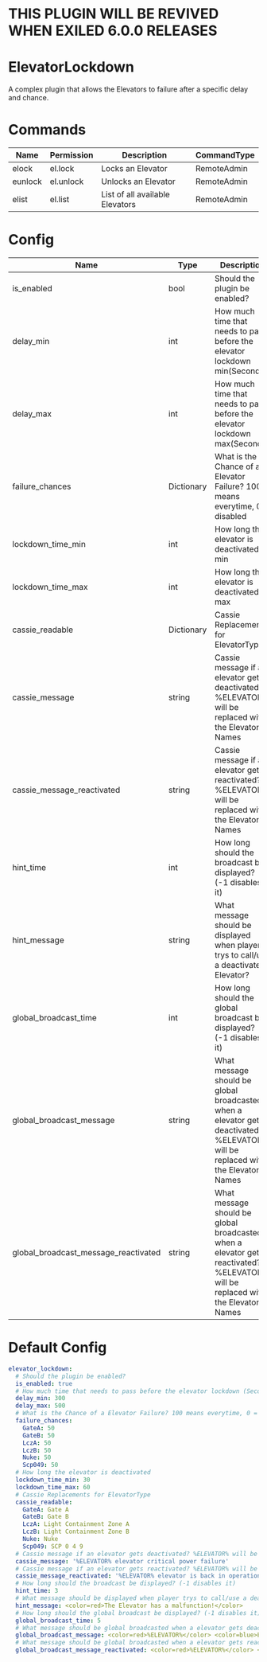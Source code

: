 # THIS PLUGIN WILL BE REVIVED WHEN EXILED 6.0.0 RELEASES

# ElevatorLockdown
A complex plugin that allows the Elevators to failure after a specific delay and chance.

# Commands
Name | Permission | Description | CommandType
---- | ---------- | ----------- | -----------
elock | el.lock | Locks an Elevator | RemoteAdmin
eunlock | el.unlock | Unlocks an Elevator | RemoteAdmin
elist | el.list | List of all available Elevators | RemoteAdmin

# Config
Name | Type | Description | Default
---- | ---- | ----------- | -------
is_enabled | bool | Should the plugin be enabled? | true
delay_min | int | How much time that needs to pass before the elevator lockdown min(Seconds) | 300
delay_max | int |How much time that needs to pass before the elevator lockdown max(Seconds) | 500
failure_chances | Dictionary | What is the Chance of a Elevator Failure? 100 means everytime, 0 = disabled | All on 50
lockdown_time_min | int | How long the elevator is deactivated? min | 30
lockdown_time_max | int | How long the elevator is deactivated? max | 60
cassie_readable | Dictionary | Cassie Replacements for ElevatorType | Gate A, Gate B, Light Containment Zone A, Light Containment Zone B, Nuke, SCP 0 4 9
cassie_message | string | Cassie message if an elevator gets deactivated? %ELEVATOR% will be replaced with the Elevator Names | %ELEVATOR% elevator critical power failure
cassie_message_reactivated | string | Cassie message if an elevator gets reactivated? %ELEVATOR% will be replaced with the Elevator Names | %ELEVATOR% elevator is back in operational mode
hint_time | int | How long should the broadcast be displayed? (-1 disables it) | 3
hint_message | string | What message should be displayed when player trys to call/use a deactivated Elevator? | <color=red>The Elevator has a malfunction!</color>
global_broadcast_time | int | How long should the global broadcast be displayed? (-1 disables it) | 5
global_broadcast_message | string | What message should be global broadcasted when a elevator gets deactivated? %ELEVATOR% will be replaced with the Elevator Names | <color=red>%ELEVATOR%</color> <color=blue>Elevator Critical Power Failure! Rebooting!</color>
global_broadcast_message_reactivated | string | What message should be global broadcasted when a elevator gets reactivated? %ELEVATOR% will be replaced with the Elevator Names | <color=red>%ELEVATOR%</color> <color=green>Elevator back in operational mode</color>

# Default Config
```yml
elevator_lockdown:
  # Should the plugin be enabled?
  is_enabled: true
  # How much time that needs to pass before the elevator lockdown (Seconds)
  delay_min: 300
  delay_max: 500
  # What is the Chance of a Elevator Failure? 100 means everytime, 0 = disabled
  failure_chances:
    GateA: 50
    GateB: 50
    LczA: 50
    LczB: 50
    Nuke: 50
    Scp049: 50
  # How long the elevator is deactivated
  lockdown_time_min: 30
  lockdown_time_max: 60
  # Cassie Replacements for ElevatorType
  cassie_readable:
    GateA: Gate A
    GateB: Gate B
    LczA: Light Containment Zone A
    LczB: Light Containment Zone B
    Nuke: Nuke
    Scp049: SCP 0 4 9
  # Cassie message if an elevator gets deactivated? %ELEVATOR% will be replaced with the Elevator Names
  cassie_message: '%ELEVATOR% elevator critical power failure'
  # Cassie message if an elevator gets reactivated? %ELEVATOR% will be replaced with the Elevator Names
  cassie_message_reactivated: '%ELEVATOR% elevator is back in operational mode'
  # How long should the broadcast be displayed? (-1 disables it)
  hint_time: 3
  # What message should be displayed when player trys to call/use a deactivated Elevator?
  hint_message: <color=red>The Elevator has a malfunction!</color>
  # How long should the global broadcast be displayed? (-1 disables it)
  global_broadcast_time: 5
  # What message should be global broadcasted when a elevator gets deactivated? %ELEVATOR% will be replaced with the Elevator Names
  global_broadcast_message: <color=red>%ELEVATOR%</color> <color=blue>Elevator Critical Power Failure! Rebooting!</color>
  # What message should be global broadcasted when a elevator gets reactivated? %ELEVATOR% will be replaced with the Elevator Names
  global_broadcast_message_reactivated: <color=red>%ELEVATOR%</color> <color=green>Elevator back in operational mode</color>
```
